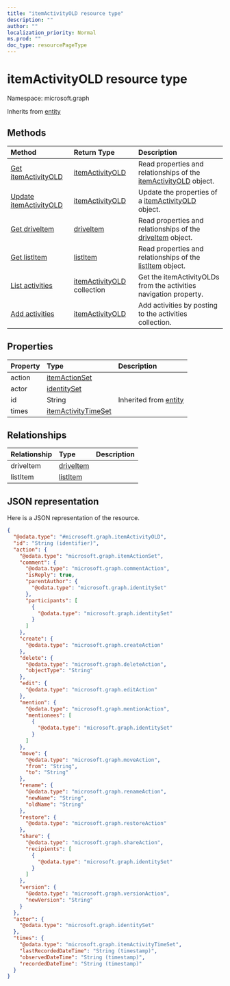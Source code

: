 ```yaml
---
title: "itemActivityOLD resource type"
description: ""
author: ""
localization_priority: Normal
ms.prod: ""
doc_type: resourcePageType
---
```


# itemActivityOLD resource type


Namespace: microsoft.graph




Inherits from [entity](../resources/entity.md)

## Methods
|Method|Return Type|Description|
|:---|:---|:---|
|[Get itemActivityOLD](../api/itemactivityold-get.md)|[itemActivityOLD](../resources/itemactivityold.md)|Read properties and relationships of the [itemActivityOLD](../resources/itemactivityold.md) object.|
|[Update itemActivityOLD](../api/itemactivityold-update.md)|[itemActivityOLD](../resources/itemactivityold.md)|Update the properties of a [itemActivityOLD](../resources/itemactivityold.md) object.|
|[Get driveItem](../api/driveitem-get.md)|[driveItem](../resources/driveitem.md)|Read properties and relationships of the [driveItem](../resources/driveitem.md) object.|
|[Get listItem](../api/listitem-get.md)|[listItem](../resources/listitem.md)|Read properties and relationships of the [listItem](../resources/listitem.md) object.|
|[List activities](../api/drive-list-activities.md)|[itemActivityOLD](../resources/itemactivityold.md) collection|Get the itemActivityOLDs from the activities navigation property.|
|[Add activities](../api/drive-post-activities.md)|[itemActivityOLD](../resources/itemactivityold.md)|Add activities by posting to the activities collection.|

## Properties
|Property|Type|Description|
|:---|:---|:---|
|action|[itemActionSet](../resources/itemactionset.md)||
|actor|[identitySet](../resources/identityset.md)||
|id|String| Inherited from [entity](../resources/entity.md)|
|times|[itemActivityTimeSet](../resources/itemactivitytimeset.md)||

## Relationships
|Relationship|Type|Description|
|:---|:---|:---|
|driveItem|[driveItem](../resources/driveitem.md)||
|listItem|[listItem](../resources/listitem.md)||

## JSON representation
Here is a JSON representation of the resource.
<!-- {
  "blockType": "resource",
  "keyProperty": "id",
  "@odata.type": "microsoft.graph.itemActivityOLD",
  "baseType": "microsoft.graph.entity",
  "openType": false
}
-->
``` json
{
  "@odata.type": "#microsoft.graph.itemActivityOLD",
  "id": "String (identifier)",
  "action": {
    "@odata.type": "microsoft.graph.itemActionSet",
    "comment": {
      "@odata.type": "microsoft.graph.commentAction",
      "isReply": true,
      "parentAuthor": {
        "@odata.type": "microsoft.graph.identitySet"
      },
      "participants": [
        {
          "@odata.type": "microsoft.graph.identitySet"
        }
      ]
    },
    "create": {
      "@odata.type": "microsoft.graph.createAction"
    },
    "delete": {
      "@odata.type": "microsoft.graph.deleteAction",
      "objectType": "String"
    },
    "edit": {
      "@odata.type": "microsoft.graph.editAction"
    },
    "mention": {
      "@odata.type": "microsoft.graph.mentionAction",
      "mentionees": [
        {
          "@odata.type": "microsoft.graph.identitySet"
        }
      ]
    },
    "move": {
      "@odata.type": "microsoft.graph.moveAction",
      "from": "String",
      "to": "String"
    },
    "rename": {
      "@odata.type": "microsoft.graph.renameAction",
      "newName": "String",
      "oldName": "String"
    },
    "restore": {
      "@odata.type": "microsoft.graph.restoreAction"
    },
    "share": {
      "@odata.type": "microsoft.graph.shareAction",
      "recipients": [
        {
          "@odata.type": "microsoft.graph.identitySet"
        }
      ]
    },
    "version": {
      "@odata.type": "microsoft.graph.versionAction",
      "newVersion": "String"
    }
  },
  "actor": {
    "@odata.type": "microsoft.graph.identitySet"
  },
  "times": {
    "@odata.type": "microsoft.graph.itemActivityTimeSet",
    "lastRecordedDateTime": "String (timestamp)",
    "observedDateTime": "String (timestamp)",
    "recordedDateTime": "String (timestamp)"
  }
}
```

